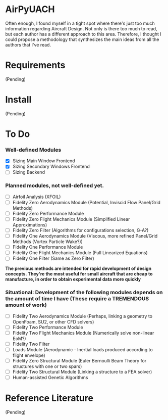 # AirPyUACH
Often enough, I found myself in a tight spot where there's just too much information regarding Aircraft Design. Not only is there too much to read, but each author has a different approach to this area. Therefore, I thought I could propose a methodology that synthesizes the main ideas from all the authors that I've read.

# Requirements
(Pending)

# Install
(Pending)

# To Do
### Well-defined Modules
- [x] Sizing Main Window Frontend
- [x] Sizing Secondary Windows Frontend
- [ ] Sizing Backend
### Planned modules, not well-defined yet.
- [ ] Airfoil Analysis (XFOIL)
- [ ] Fidelity Zero Aerodynamics Module (Potential, Inviscid Flow Panel/Grid Methods)
- [ ] Fidelity Zero Performance Module
- [ ] Fidelity Zero Flight Mechanics Module (Simplified Linear Approximations)
- [ ] Fidelity Zero Filter (Algorithms for configurations selection, G-A?)
- [ ] Fidelity One Aerodynamics Module (Viscous, more refined Panel/Grid Methods (Vortex Particle Wake?))
- [ ] Fidelity One Performance Module
- [ ] Fidelity One Flight Mechanics Module (Full Linearized Equations)
- [ ] Fidelity One Filter (Same as Zero Filter)

**The previous methods are intended for rapid development of design concepts. They're the most useful for small aircraft that are cheap to manufacture, in order to obtain experimental data more quickly**

### Situational: Development of the following modules depends on the amount of time I have (These require a TREMENDOUS amount of work)
- [ ] Fidelity Two Aerodynamics Module (Perhaps, linking a geometry to OpenFoam, SU2, or other CFD solvers)
- [ ] Fidelity Two Performance Module
- [ ] Fidelity Two Flight Mechanics Module (Numerically solve non-linear EoM?)
- [ ] Fidelity Two Filter 
- [ ] Loads Module (Aerodynamic - Inertial loads produced according to flight envelope)
- [ ] Fidelity Zero Structural Module (Euler Bernoulli Beam Theory for structures with one or two spars)
- [ ] Fidelity Two Structural Module (Linking a structure to a FEA solver)
- [ ] Human-assisted Genetic Algorithms 

# Reference Literature
(Pending)
